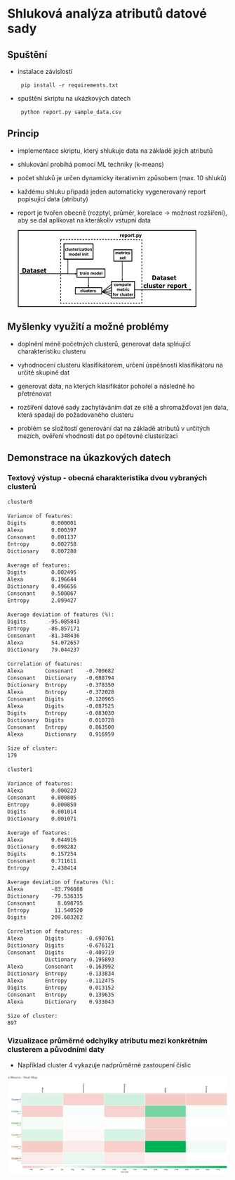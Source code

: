 # Shluková analýza atributů datové sady

## Spuštění

-  instalace závislostí
    
        pip install -r requirements.txt 

-  spuštění skriptu na ukázkových datech
    
        python report.py sample_data.csv  

## Princip

- implementace skriptu, který shlukuje data na základě jejich atributů

- shlukování probíhá pomocí ML techniky (k-means)

- počet shluků je určen dynamicky iterativním způsobem (max. 10 shluků)

- každému shluku připadá jeden automaticky vygenerovaný report popisující data (atributy)

- report je tvořen obecně (rozptyl, průměr, korelace → možnost rozšíření), aby se dal aplikovat na kterákoliv vstupní data

    ![image](./pic/report_principle.png)

## Myšlenky využití a možné problémy

- doplnění méně početných clusterů, generovat data splńující charakteristiku clusteru

- vyhodnocení clusteru klasifikátorem, určení úspěšnosti klasifikátoru na určité skupině dat

- generovat data, na kterých klasifikátor pohořel a následně ho přetrénovat

- rozšíření datové sady zachytáváním dat ze sítě a shromažďovat jen data, která spadají do požadovaného clusteru

- problém se složitostí generování dat na základě atributů v určitých mezích, ověření vhodnosti dat po opětovné clusterizaci

## Demonstrace na úkazkových datech

### Textový výstup - obecná charakteristika dvou vybraných clusterů

    cluster0

    Variance of features:
    Digits        0.000001
    Alexa         0.000397
    Consonant     0.001137
    Entropy       0.002758
    Dictionary    0.007288

    Average of features:
    Digits        0.002495
    Alexa         0.196644
    Dictionary    0.496656
    Consonant     0.500067
    Entropy       2.099427

    Average deviation of features (%):
    Digits       -95.085843
    Entropy      -86.857171
    Consonant    -81.348436
    Alexa         54.072657
    Dictionary    79.044237

    Correlation of features:
    Alexa       Consonant    -0.700682
    Consonant   Dictionary   -0.688794
    Dictionary  Entropy      -0.378350
    Alexa       Entropy      -0.372028
    Consonant   Digits       -0.120965
    Alexa       Digits       -0.087525
    Digits      Entropy      -0.083030
    Dictionary  Digits        0.010728
    Consonant   Entropy       0.863500
    Alexa       Dictionary    0.916959

    Size of cluster:
    179 

    cluster1

    Variance of features:
    Alexa         0.000223
    Consonant     0.000805
    Entropy       0.000850
    Digits        0.001014
    Dictionary    0.001071

    Average of features:
    Alexa         0.044916
    Dictionary    0.098282
    Digits        0.157254
    Consonant     0.711611
    Entropy       2.438414

    Average deviation of features (%):
    Alexa         -83.796088
    Dictionary    -79.536335
    Consonant       8.698795
    Entropy        11.540520
    Digits        209.683262

    Correlation of features:
    Alexa       Digits       -0.690761
    Dictionary  Digits       -0.676121
    Consonant   Digits       -0.409719
                Dictionary   -0.195893
    Alexa       Consonant    -0.163992
    Dictionary  Entropy      -0.133834
    Alexa       Entropy      -0.112475
    Digits      Entropy       0.013152
    Consonant   Entropy       0.139635
    Alexa       Dictionary    0.933043

    Size of cluster:
    897 

### Vizualizace průměrné odchylky atributu mezi konkrétním clusterem a původními daty

- Například cluster 4 vykazuje nadprůměrné zastoupení číslic

![image](./pic/x_means_new.PNG)
